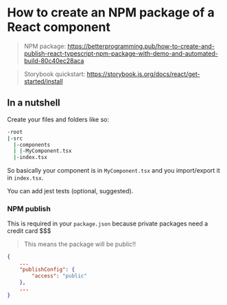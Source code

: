 # How to create an NPM package of a React component

> NPM package: https://betterprogramming.pub/how-to-create-and-publish-react-typescript-npm-package-with-demo-and-automated-build-80c40ec28aca

> Storybook quickstart: https://storybook.js.org/docs/react/get-started/install

## In a nutshell
Create your files and folders like so:
```cmd
-root
|-src
  |-components
  | |-MyComponent.tsx
  |-index.tsx
```

So basically your component is in `MyComponent.tsx` and you import/export it in `index.tsx`.

You can add jest tests (optional, suggested).

### NPM publish
This is required in your `package.json` because private packages need a credit card $$$

> This means the package will be public!!

```json
{
    ...
    "publishConfig": {
        "access": "public"
    },
    ...
}
```